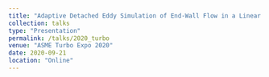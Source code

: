 ```yaml
---
title: "Adaptive Detached Eddy Simulation of End-Wall Flow in a Linear Compressor Cascade"
collection: talks
type: "Presentation"
permalink: /talks/2020_turbo
venue: "ASME Turbo Expo 2020"
date: 2020-09-21
location: "Online"
---
```

